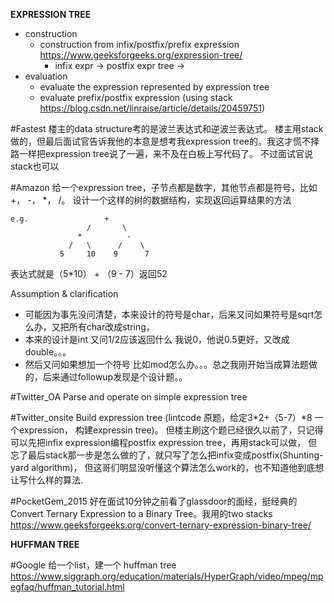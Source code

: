 **EXPRESSION TREE**

* construction
  * construction from infix/postfix/prefix expression https://www.geeksforgeeks.org/expression-tree/
     * infix expr -> postfix expr tree -> 
* evaluation
  * evaluate the expression represented by expression tree
  * evaluate prefix/postfix expression (using stack https://blog.csdn.net/linraise/article/details/20459751)

  
#Fastest
楼主的data structure考的是波兰表达式和逆波兰表达式。
楼主用stack做的，但最后面试官告诉我他的本意是想考我expression tree的。我这才慌不择路一样把expression tree说了一遍，来不及在白板上写代码了。
 不过面试官说stack也可以

#Amazon
给一个expression tree，子节点都是数字，其他节点都是符号，比如+， -， *， /。 设计一个这样的树的数据结构，实现返回运算结果的方法

```
e.g.                 +
                 /       \ 
               *          -
             /   \      /    \  
           5     10    9      7
```

表达式就是（5*10） + （9 - 7）返回52

Assumption & clarification
- 可能因为事先没问清楚，本来设计的符号是char，后来又问如果符号是sqrt怎么办，又把所有char改成string，
- 本来的设计是int 又问1/2应该返回什么 我说0，他说0.5更好，又改成double。。。
- 然后又问如果想加一个符号 比如mod怎么办。。。总之我刚开始当成算法题做的，后来通过followup发现是个设计题。。

#Twitter_OA
Parse and operate on simple expression tree

#Twitter_onsite
Build expression tree (lintcode 原题，给定3*2+（5-7）*8 一个expression， 构建expressin tree)。 
但楼主刷这个题已经很久以前了，只记得可以先把infix expression编程postfix expression tree，再用stack可以做，
但忘了最后stack那一步是怎么做的了，就只写了怎么把infix变成postfix(Shunting-yard algorithm)，
但这哥们明显没听懂这个算法怎么work的，也不知道他到底想让写什么样的算法. 

#PocketGem_2015
好在面试10分钟之前看了glassdoor的面经，挺经典的Convert Ternary Expression to a Binary Tree。我用的two stacks
https://www.geeksforgeeks.org/convert-ternary-expression-binary-tree/

**HUFFMAN TREE**

#Google 给一个list，建一个 huffman tree 
https://www.siggraph.org/education/materials/HyperGraph/video/mpeg/mpegfaq/huffman_tutorial.html

